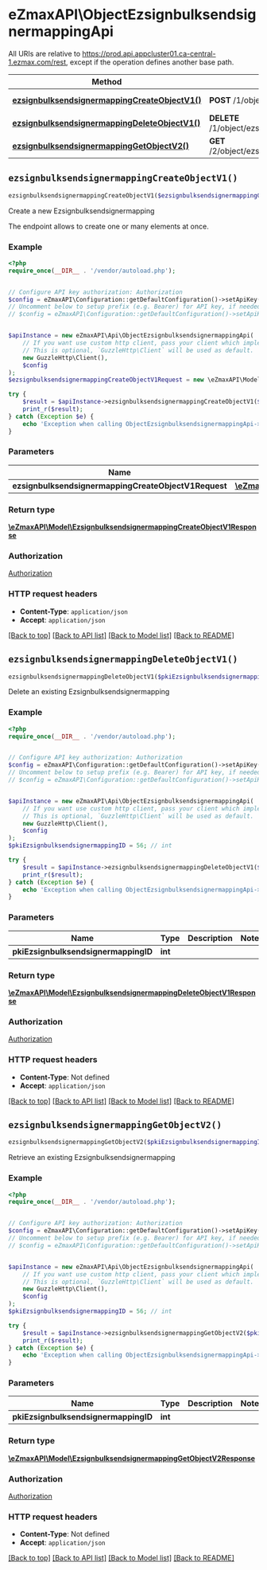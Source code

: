 # eZmaxAPI\ObjectEzsignbulksendsignermappingApi

All URIs are relative to https://prod.api.appcluster01.ca-central-1.ezmax.com/rest, except if the operation defines another base path.

| Method | HTTP request | Description |
| ------------- | ------------- | ------------- |
| [**ezsignbulksendsignermappingCreateObjectV1()**](ObjectEzsignbulksendsignermappingApi.md#ezsignbulksendsignermappingCreateObjectV1) | **POST** /1/object/ezsignbulksendsignermapping | Create a new Ezsignbulksendsignermapping |
| [**ezsignbulksendsignermappingDeleteObjectV1()**](ObjectEzsignbulksendsignermappingApi.md#ezsignbulksendsignermappingDeleteObjectV1) | **DELETE** /1/object/ezsignbulksendsignermapping/{pkiEzsignbulksendsignermappingID} | Delete an existing Ezsignbulksendsignermapping |
| [**ezsignbulksendsignermappingGetObjectV2()**](ObjectEzsignbulksendsignermappingApi.md#ezsignbulksendsignermappingGetObjectV2) | **GET** /2/object/ezsignbulksendsignermapping/{pkiEzsignbulksendsignermappingID} | Retrieve an existing Ezsignbulksendsignermapping |


## `ezsignbulksendsignermappingCreateObjectV1()`

```php
ezsignbulksendsignermappingCreateObjectV1($ezsignbulksendsignermappingCreateObjectV1Request): \eZmaxAPI\Model\EzsignbulksendsignermappingCreateObjectV1Response
```

Create a new Ezsignbulksendsignermapping

The endpoint allows to create one or many elements at once.

### Example

```php
<?php
require_once(__DIR__ . '/vendor/autoload.php');


// Configure API key authorization: Authorization
$config = eZmaxAPI\Configuration::getDefaultConfiguration()->setApiKey('Authorization', 'YOUR_API_KEY');
// Uncomment below to setup prefix (e.g. Bearer) for API key, if needed
// $config = eZmaxAPI\Configuration::getDefaultConfiguration()->setApiKeyPrefix('Authorization', 'Bearer');


$apiInstance = new eZmaxAPI\Api\ObjectEzsignbulksendsignermappingApi(
    // If you want use custom http client, pass your client which implements `GuzzleHttp\ClientInterface`.
    // This is optional, `GuzzleHttp\Client` will be used as default.
    new GuzzleHttp\Client(),
    $config
);
$ezsignbulksendsignermappingCreateObjectV1Request = new \eZmaxAPI\Model\EzsignbulksendsignermappingCreateObjectV1Request(); // \eZmaxAPI\Model\EzsignbulksendsignermappingCreateObjectV1Request

try {
    $result = $apiInstance->ezsignbulksendsignermappingCreateObjectV1($ezsignbulksendsignermappingCreateObjectV1Request);
    print_r($result);
} catch (Exception $e) {
    echo 'Exception when calling ObjectEzsignbulksendsignermappingApi->ezsignbulksendsignermappingCreateObjectV1: ', $e->getMessage(), PHP_EOL;
}
```

### Parameters

| Name | Type | Description  | Notes |
| ------------- | ------------- | ------------- | ------------- |
| **ezsignbulksendsignermappingCreateObjectV1Request** | [**\eZmaxAPI\Model\EzsignbulksendsignermappingCreateObjectV1Request**](../Model/EzsignbulksendsignermappingCreateObjectV1Request.md)|  | |

### Return type

[**\eZmaxAPI\Model\EzsignbulksendsignermappingCreateObjectV1Response**](../Model/EzsignbulksendsignermappingCreateObjectV1Response.md)

### Authorization

[Authorization](../../README.md#Authorization)

### HTTP request headers

- **Content-Type**: `application/json`
- **Accept**: `application/json`

[[Back to top]](#) [[Back to API list]](../../README.md#endpoints)
[[Back to Model list]](../../README.md#models)
[[Back to README]](../../README.md)

## `ezsignbulksendsignermappingDeleteObjectV1()`

```php
ezsignbulksendsignermappingDeleteObjectV1($pkiEzsignbulksendsignermappingID): \eZmaxAPI\Model\EzsignbulksendsignermappingDeleteObjectV1Response
```

Delete an existing Ezsignbulksendsignermapping



### Example

```php
<?php
require_once(__DIR__ . '/vendor/autoload.php');


// Configure API key authorization: Authorization
$config = eZmaxAPI\Configuration::getDefaultConfiguration()->setApiKey('Authorization', 'YOUR_API_KEY');
// Uncomment below to setup prefix (e.g. Bearer) for API key, if needed
// $config = eZmaxAPI\Configuration::getDefaultConfiguration()->setApiKeyPrefix('Authorization', 'Bearer');


$apiInstance = new eZmaxAPI\Api\ObjectEzsignbulksendsignermappingApi(
    // If you want use custom http client, pass your client which implements `GuzzleHttp\ClientInterface`.
    // This is optional, `GuzzleHttp\Client` will be used as default.
    new GuzzleHttp\Client(),
    $config
);
$pkiEzsignbulksendsignermappingID = 56; // int

try {
    $result = $apiInstance->ezsignbulksendsignermappingDeleteObjectV1($pkiEzsignbulksendsignermappingID);
    print_r($result);
} catch (Exception $e) {
    echo 'Exception when calling ObjectEzsignbulksendsignermappingApi->ezsignbulksendsignermappingDeleteObjectV1: ', $e->getMessage(), PHP_EOL;
}
```

### Parameters

| Name | Type | Description  | Notes |
| ------------- | ------------- | ------------- | ------------- |
| **pkiEzsignbulksendsignermappingID** | **int**|  | |

### Return type

[**\eZmaxAPI\Model\EzsignbulksendsignermappingDeleteObjectV1Response**](../Model/EzsignbulksendsignermappingDeleteObjectV1Response.md)

### Authorization

[Authorization](../../README.md#Authorization)

### HTTP request headers

- **Content-Type**: Not defined
- **Accept**: `application/json`

[[Back to top]](#) [[Back to API list]](../../README.md#endpoints)
[[Back to Model list]](../../README.md#models)
[[Back to README]](../../README.md)

## `ezsignbulksendsignermappingGetObjectV2()`

```php
ezsignbulksendsignermappingGetObjectV2($pkiEzsignbulksendsignermappingID): \eZmaxAPI\Model\EzsignbulksendsignermappingGetObjectV2Response
```

Retrieve an existing Ezsignbulksendsignermapping



### Example

```php
<?php
require_once(__DIR__ . '/vendor/autoload.php');


// Configure API key authorization: Authorization
$config = eZmaxAPI\Configuration::getDefaultConfiguration()->setApiKey('Authorization', 'YOUR_API_KEY');
// Uncomment below to setup prefix (e.g. Bearer) for API key, if needed
// $config = eZmaxAPI\Configuration::getDefaultConfiguration()->setApiKeyPrefix('Authorization', 'Bearer');


$apiInstance = new eZmaxAPI\Api\ObjectEzsignbulksendsignermappingApi(
    // If you want use custom http client, pass your client which implements `GuzzleHttp\ClientInterface`.
    // This is optional, `GuzzleHttp\Client` will be used as default.
    new GuzzleHttp\Client(),
    $config
);
$pkiEzsignbulksendsignermappingID = 56; // int

try {
    $result = $apiInstance->ezsignbulksendsignermappingGetObjectV2($pkiEzsignbulksendsignermappingID);
    print_r($result);
} catch (Exception $e) {
    echo 'Exception when calling ObjectEzsignbulksendsignermappingApi->ezsignbulksendsignermappingGetObjectV2: ', $e->getMessage(), PHP_EOL;
}
```

### Parameters

| Name | Type | Description  | Notes |
| ------------- | ------------- | ------------- | ------------- |
| **pkiEzsignbulksendsignermappingID** | **int**|  | |

### Return type

[**\eZmaxAPI\Model\EzsignbulksendsignermappingGetObjectV2Response**](../Model/EzsignbulksendsignermappingGetObjectV2Response.md)

### Authorization

[Authorization](../../README.md#Authorization)

### HTTP request headers

- **Content-Type**: Not defined
- **Accept**: `application/json`

[[Back to top]](#) [[Back to API list]](../../README.md#endpoints)
[[Back to Model list]](../../README.md#models)
[[Back to README]](../../README.md)
